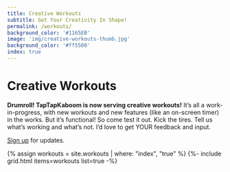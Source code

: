 ```yaml
---
title: Creative Workouts
subtitle: Get Your Creativity In Shape!
permalink: /workouts/
background_color: '#1165EB'
image: 'img/creative-workouts-thumb.jpg'
background_color: '#ff5500'
index: true
---
```

<h1>Creative Workouts</h1>

**Drumroll! TapTapKaboom is now serving creative workouts!** It’s all a work-in-progress, with new workouts and new features (like an on-screen timer) in the works. But it’s functional! So come test it out. Kick the tires. Tell us what’s working and what’s not. I’d love to get YOUR feedback and input.

[Sign up](https://ttkb.me/blast) for updates.

{% assign workouts = site.workouts | where: "index", "true" %}
{%- include grid.html items=workouts list=true -%}
